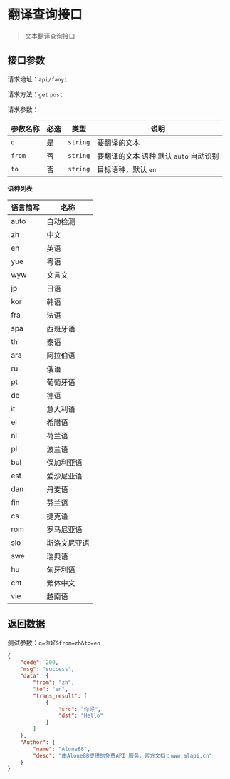 # 翻译查询接口

> 文本翻译查询接口



## 接口参数

请求地址：`api/fanyi`

请求方法：`get`  `post`

请求参数：

| 参数名称 | 必选 | 类型     | 说明                                     |
| -------- | ---- | -------- | ---------------------------------------- |
| `q`      | 是   | `string` | 要翻译的文本                             |
| `from`   | 否   | `string` | 要翻译的文本 语种  默认 `auto`  自动识别 |
| `to`     | 否   | `string` | 目标语种，默认 `en`                      |

**语种列表**

| 语言简写 | 名称         |
| -------- | ------------ |
| auto     | 自动检测     |
| zh       | 中文         |
| en       | 英语         |
| yue      | 粤语         |
| wyw      | 文言文       |
| jp       | 日语         |
| kor      | 韩语         |
| fra      | 法语         |
| spa      | 西班牙语     |
| th       | 泰语         |
| ara      | 阿拉伯语     |
| ru       | 俄语         |
| pt       | 葡萄牙语     |
| de       | 德语         |
| it       | 意大利语     |
| el       | 希腊语       |
| nl       | 荷兰语       |
| pl       | 波兰语       |
| bul      | 保加利亚语   |
| est      | 爱沙尼亚语   |
| dan      | 丹麦语       |
| fin      | 芬兰语       |
| cs       | 捷克语       |
| rom      | 罗马尼亚语   |
| slo      | 斯洛文尼亚语 |
| swe      | 瑞典语       |
| hu       | 匈牙利语     |
| cht      | 繁体中文     |
| vie      | 越南语       |

## 返回数据

测试参数：`q=你好&from=zh&to=en`

```json
{
    "code": 200,
    "msg": "success",
    "data": {
        "from": "zh",
        "to": "en",
        "trans_result": [
            {
                "src": "你好",
                "dst": "Hello"
            }
        ]
    },
    "Author": {
        "name": "Alone88",
        "desc": "由Alone88提供的免费API 服务，官方文档：www.alapi.cn"
    }
}
```

